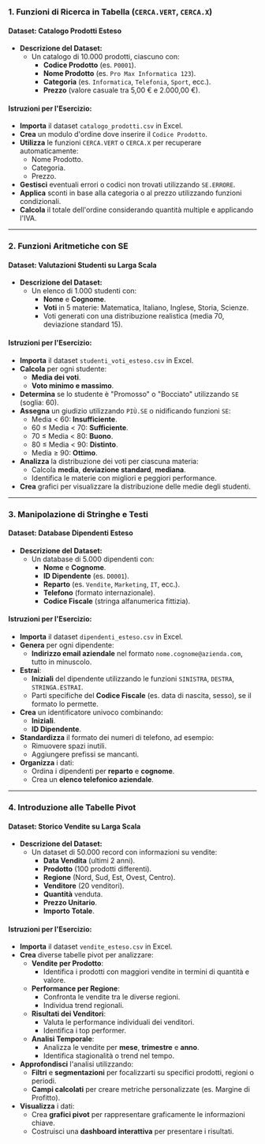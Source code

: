### **1. Funzioni di Ricerca in Tabella (`CERCA.VERT`, `CERCA.X`)**

#### **Dataset: Catalogo Prodotti Esteso**

- **Descrizione del Dataset:**
  - Un catalogo di 10.000 prodotti, ciascuno con:
    - **Codice Prodotto** (es. `P0001`).
    - **Nome Prodotto** (es. `Pro Max Informatica 123`).
    - **Categoria** (es. `Informatica`, `Telefonia`, `Sport`, ecc.).
    - **Prezzo** (valore casuale tra 5,00 € e 2.000,00 €).

#### **Istruzioni per l'Esercizio:**

- **Importa** il dataset `catalogo_prodotti.csv` in Excel.
- **Crea** un modulo d'ordine dove inserire il `Codice Prodotto`.
- **Utilizza** le funzioni `CERCA.VERT` o `CERCA.X` per recuperare automaticamente:
  - Nome Prodotto.
  - Categoria.
  - Prezzo.
- **Gestisci** eventuali errori o codici non trovati utilizzando `SE.ERRORE`.
- **Applica** sconti in base alla categoria o al prezzo utilizzando funzioni condizionali.
- **Calcola** il totale dell'ordine considerando quantità multiple e applicando l'IVA.

---

### **2. Funzioni Aritmetiche con SE**

#### **Dataset: Valutazioni Studenti su Larga Scala**

- **Descrizione del Dataset:**
  - Un elenco di 1.000 studenti con:
    - **Nome** e **Cognome**.
    - **Voti** in 5 materie: Matematica, Italiano, Inglese, Storia, Scienze.
    - Voti generati con una distribuzione realistica (media 70, deviazione standard 15).

#### **Istruzioni per l'Esercizio:**

- **Importa** il dataset `studenti_voti_esteso.csv` in Excel.
- **Calcola** per ogni studente:
  - **Media dei voti**.
  - **Voto minimo e massimo**.
- **Determina** se lo studente è "Promosso" o "Bocciato" utilizzando `SE` (soglia: 60).
- **Assegna** un giudizio utilizzando `PIÙ.SE` o nidificando funzioni `SE`:
  - Media < 60: **Insufficiente**.
  - 60 ≤ Media < 70: **Sufficiente**.
  - 70 ≤ Media < 80: **Buono**.
  - 80 ≤ Media < 90: **Distinto**.
  - Media ≥ 90: **Ottimo**.
- **Analizza** la distribuzione dei voti per ciascuna materia:
  - Calcola **media**, **deviazione standard**, **mediana**.
  - Identifica le materie con migliori e peggiori performance.
- **Crea** grafici per visualizzare la distribuzione delle medie degli studenti.

---

### **3. Manipolazione di Stringhe e Testi**

#### **Dataset: Database Dipendenti Esteso**

- **Descrizione del Dataset:**
  - Un database di 5.000 dipendenti con:
    - **Nome** e **Cognome**.
    - **ID Dipendente** (es. `D0001`).
    - **Reparto** (es. `Vendite`, `Marketing`, `IT`, ecc.).
    - **Telefono** (formato internazionale).
    - **Codice Fiscale** (stringa alfanumerica fittizia).

#### **Istruzioni per l'Esercizio:**

- **Importa** il dataset `dipendenti_esteso.csv` in Excel.
- **Genera** per ogni dipendente:
  - **Indirizzo email aziendale** nel formato `nome.cognome@azienda.com`, tutto in minuscolo.
- **Estrai**:
  - **Iniziali** del dipendente utilizzando le funzioni `SINISTRA`, `DESTRA`, `STRINGA.ESTRAI`.
  - Parti specifiche del **Codice Fiscale** (es. data di nascita, sesso), se il formato lo permette.
- **Crea** un identificatore univoco combinando:
  - **Iniziali**.
  - **ID Dipendente**.
- **Standardizza** il formato dei numeri di telefono, ad esempio:
  - Rimuovere spazi inutili.
  - Aggiungere prefissi se mancanti.
- **Organizza** i dati:
  - Ordina i dipendenti per **reparto** e **cognome**.
  - Crea un **elenco telefonico aziendale**.

---

### **4. Introduzione alle Tabelle Pivot**

#### **Dataset: Storico Vendite su Larga Scala**

- **Descrizione del Dataset:**
  - Un dataset di 50.000 record con informazioni su vendite:
    - **Data Vendita** (ultimi 2 anni).
    - **Prodotto** (100 prodotti differenti).
    - **Regione** (Nord, Sud, Est, Ovest, Centro).
    - **Venditore** (20 venditori).
    - **Quantità** venduta.
    - **Prezzo Unitario**.
    - **Importo Totale**.

#### **Istruzioni per l'Esercizio:**

- **Importa** il dataset `vendite_esteso.csv` in Excel.
- **Crea** diverse tabelle pivot per analizzare:
  - **Vendite per Prodotto**:
    - Identifica i prodotti con maggiori vendite in termini di quantità e valore.
  - **Performance per Regione**:
    - Confronta le vendite tra le diverse regioni.
    - Individua trend regionali.
  - **Risultati dei Venditori**:
    - Valuta le performance individuali dei venditori.
    - Identifica i top performer.
  - **Analisi Temporale**:
    - Analizza le vendite per **mese**, **trimestre** e **anno**.
    - Identifica stagionalità o trend nel tempo.
- **Approfondisci** l'analisi utilizzando:
  - **Filtri** e **segmentazioni** per focalizzarti su specifici prodotti, regioni o periodi.
  - **Campi calcolati** per creare metriche personalizzate (es. Margine di Profitto).
- **Visualizza** i dati:
  - Crea **grafici pivot** per rappresentare graficamente le informazioni chiave.
  - Costruisci una **dashboard interattiva** per presentare i risultati.
